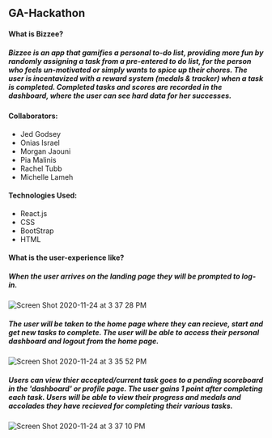 ## GA-Hackathon

#### What is Bizzee? 


##### Bizzee is an app that gamifies a personal to-do list, providing more fun by randomly assigning a task from a pre-entered to do list, for the person who feels un-motivated or simply wants to spice up their chores. The user is incentavized with a reward system (medals & tracker) when a task is completed. Completed tasks and scores are recorded in the dashboard, where the user can see hard data for her successes.


#### Collaborators:
* Jed Godsey 
* Onias Israel 
* Morgan Jaouni 
* Pia Malinis 
* Rachel Tubb 
* Michelle Lameh


#### Technologies Used:
* React.js
* CSS
* BootStrap
* HTML

#### What is the user-experience like?

##### When the user arrives on the landing page they will be prompted to log-in.


![Screen Shot 2020-11-24 at 3 37 28 PM](https://user-images.githubusercontent.com/73499055/100154354-0b3f2c80-2e6b-11eb-970a-254f69fe8e12.png)

##### The user will be taken to the home page where they can recieve, start and get new tasks to complete. The user will be able to access their personal dashboard and logout from the home page. 

![Screen Shot 2020-11-24 at 3 35 52 PM](https://user-images.githubusercontent.com/73499055/100154183-cf0bcc00-2e6a-11eb-895b-c01114c7e945.png)

##### Users can view thier accepted/current task goes to a pending scoreboard in the 'dashboard' or profile page. The user gains 1 point after completing each task. Users will be able to view their progress and medals and accolades they have recieved for completing their various tasks.

![Screen Shot 2020-11-24 at 3 37 10 PM](https://user-images.githubusercontent.com/73499055/100154404-20b45680-2e6b-11eb-9a81-3140d68414da.png)

